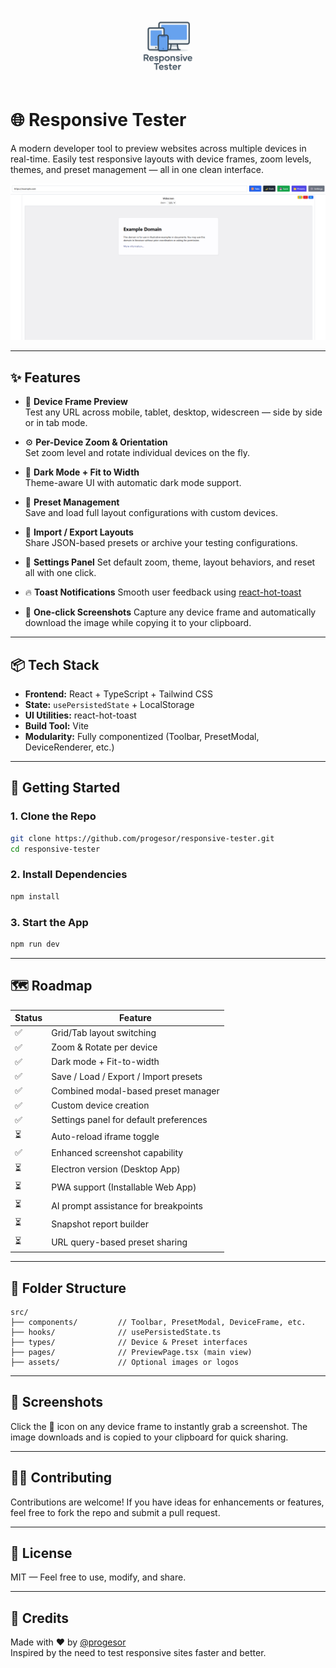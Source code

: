 <p align="center">
  <img src="./public/logo.png" alt="Responsive Tester Logo" width="120" />
</p>

# 🌐 Responsive Tester

A modern developer tool to preview websites across multiple devices in real-time. Easily test responsive layouts with device frames, zoom levels, themes, and preset management — all in one clean interface.

![Preview Screenshot](./screenshot.png)

---

## ✨ Features

- 📱 **Device Frame Preview**  
  Test any URL across mobile, tablet, desktop, widescreen — side by side or in tab mode.

- ⚙️ **Per-Device Zoom & Orientation**  
  Set zoom level and rotate individual devices on the fly.

- 🎨 **Dark Mode + Fit to Width**  
  Theme-aware UI with automatic dark mode support.

- 💾 **Preset Management**  
  Save and load full layout configurations with custom devices.

- 🔁 **Import / Export Layouts**  
  Share JSON-based presets or archive your testing configurations.

- 🔧 **Settings Panel**
  Set default zoom, theme, layout behaviors, and reset all with one click.

- 🔥 **Toast Notifications**
  Smooth user feedback using [react-hot-toast](https://react-hot-toast.com)

- 📸 **One-click Screenshots**
  Capture any device frame and automatically download the image while copying it to your clipboard.

---

## 📦 Tech Stack

- **Frontend:** React + TypeScript + Tailwind CSS  
- **State:** `usePersistedState` + LocalStorage  
- **UI Utilities:** react-hot-toast  
- **Build Tool:** Vite  
- **Modularity:** Fully componentized (Toolbar, PresetModal, DeviceRenderer, etc.)

---

## 🚀 Getting Started

### 1. Clone the Repo

```bash
git clone https://github.com/progesor/responsive-tester.git
cd responsive-tester
```

### 2. Install Dependencies

```bash
npm install
```

### 3. Start the App

```bash
npm run dev
```

---

## 🗺️ Roadmap

| Status | Feature |
|--------|---------|
| ✅ | Grid/Tab layout switching |
| ✅ | Zoom & Rotate per device |
| ✅ | Dark mode + Fit-to-width |
| ✅ | Save / Load / Export / Import presets |
| ✅ | Combined modal-based preset manager |
| ✅ | Custom device creation |
| ✅ | Settings panel for default preferences |
| ⏳ | Auto-reload iframe toggle |
| ✅ | Enhanced screenshot capability |
| ⏳ | Electron version (Desktop App) |
| ⏳ | PWA support (Installable Web App) |
| ⏳ | AI prompt assistance for breakpoints |
| ⏳ | Snapshot report builder |
| ⏳ | URL query-based preset sharing |

---

## 📂 Folder Structure

```
src/
├── components/         // Toolbar, PresetModal, DeviceFrame, etc.
├── hooks/              // usePersistedState.ts
├── types/              // Device & Preset interfaces
├── pages/              // PreviewPage.tsx (main view)
├── assets/             // Optional images or logos
```

---

## 📸 Screenshots

Click the **📸** icon on any device frame to instantly grab a screenshot. The image downloads and is copied to your clipboard for quick sharing.

---

## 👨‍💻 Contributing

Contributions are welcome! If you have ideas for enhancements or features, feel free to fork the repo and submit a pull request.

---

## 📝 License

MIT — Feel free to use, modify, and share.

---

## 🤝 Credits

Made with ❤️ by [@progesor](https://github.com/progesor)  
Inspired by the need to test responsive sites faster and better.

